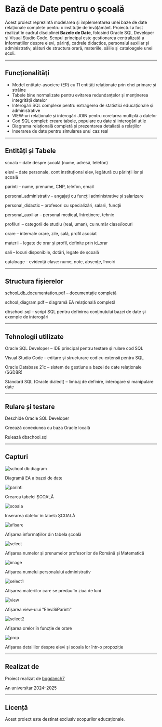 # Bază de Date pentru o școală
Acest proiect reprezintă modelarea și implementarea unei baze de date relaționale complete pentru o instituție de învățământ. Proiectul a fost realizat în cadrul disciplinei **Bazele de Date**, folosind Oracle SQL Developer și Visual Studio Code. Scopul principal este gestionarea centralizată a informațiilor despre elevi, părinți, cadrele didactice, personalul auxiliar și administrativ, alături de structura orară, materiile, sălile și cataloagele unei școli.

---

## Funcționalități

- Model entitate-asociere (ER) cu 11 entități relaționate prin chei primare și străine
- Tabele bine normalizate pentru evitarea redundanțelor și menținerea integrității datelor
- Interogări SQL complexe pentru extragerea de statistici educaționale și administrative
- VIEW-uri relaționale și interogări JOIN pentru corelarea multiplă a datelor
- Cod SQL complet: creare tabele, populare cu date și interogări utile
- Diagrama relațională completă și prezentarea detaliată a relațiilor
- Inserarea de date pentru simularea unui caz real

---

## Entități și Tabele
scoala – date despre școală (nume, adresă, telefon)

elevi – date personale, cont instituțional elev, legătură cu părinții lor și școală

parinti – nume, prenume, CNP, telefon, email

personal_administrativ – angajați cu funcții administrative și salarizare

personal_didactic – profesori cu specializări, salarii, funcții

personal_auxiliar – personal medical, întreținere, tehnic

profiluri – categorii de studiu (real, uman), cu număr clase/locuri

orare – intervale orare, zile, sală, profil asociat

materii – legate de orar și profil, definite prin id_orar

sali – locuri disponibile, dotări, legate de școală

cataloage – evidență clase: nume, note, absențe, învoiri

---

## Structura fișierelor
school_db_documentation.pdf – documentație completă

school_diagram.pdf – diagramă EA relațională completă

dbschool.sql – script SQL pentru definirea conținutului bazei de date și exemple de interogări 

---

## Tehnologii utilizate
Oracle SQL Developer – IDE principal pentru testare și rulare cod SQL

Visual Studio Code – editare și structurare cod cu extensii pentru SQL

Oracle Database 21c – sistem de gestiune a bazei de date relaționale (SGDBR)

Standard SQL (Oracle dialect) – limbaj de definire, interogare și manipulare date

---

## Rulare și testare
Deschide Oracle SQL Developer

Creează conexiunea cu baza Oracle locală

Rulează dbschool.sql

---

## Capturi

![school db diagram](https://github.com/user-attachments/assets/5a95e3f6-c3e4-4eba-a11e-86eded58865f)

Diagramă EA a bazei de date

![parinti](https://github.com/user-attachments/assets/a489a283-7dd0-4589-9a7d-d8fc9519483e)

Crearea tabelei ȘCOALĂ

![scoala](https://github.com/user-attachments/assets/8b804427-8f81-4610-9a40-4fc585270909)

Inserarea datelor în tabela ȘCOALĂ

![afisare](https://github.com/user-attachments/assets/8fb097ff-f781-4e09-b446-28d36c7856b8)

Afișarea informațiilor din tabela școală

![select](https://github.com/user-attachments/assets/e7201664-4d49-40db-8c3f-574e613099e9)

Afișarea numelor și prenumelor profesorilor de Română și Matematică

![image](https://github.com/user-attachments/assets/aac1d4fc-1ec1-4bd8-911a-b8db0e81efec)

Afișarea numelui personalului administrativ

![select1](https://github.com/user-attachments/assets/efe919a0-5435-43ce-80ae-15d868aff0cd)

Afișarea materiilor care se predau în ziua de luni

![view](https://github.com/user-attachments/assets/595296cb-973e-40e6-a5f6-1f23a785dd09)

Afișarea view-ului "EleviSiParinti"

![select2](https://github.com/user-attachments/assets/addf53c5-a3dc-4fd9-bf0c-6546e0ada414)

Afișarea orelor în funcție de orare

![prop](https://github.com/user-attachments/assets/73c854e1-d011-4a9b-aeee-4547679e0f7b)

Afișarea detaliilor despre elevi și scoala lor într-o propoziție

---

## Realizat de
Proiect realizat de [bogdanch7](https://github.com/bogdanch7)

An universitar 2024–2025

---

## Licență
Acest proiect este destinat exclusiv scopurilor educaționale.
